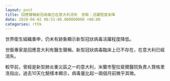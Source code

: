 ```yaml
---
layout: post
title: 回應聲稱新冠病毒已在意大利消失　世衛：活躍程度未降
date: 2020-06-02 06:51:06.000000000 +08:00
categories: rthk
---
```


世界衛生組織重申，仍未有跡象顯示新型冠狀病毒活躍程度降低。

世衛專家是回應意大利有醫生聲稱，新型冠狀病毒臨床上已不存在，在意大利已經消失。

較早前，曾經是新型肺炎重災區之一的意大利，米蘭市聖拉斐爾醫院負責人贊格里洛指出，過去10天化驗樣本顯示，病毒量比起一兩個月前微乎其微。
